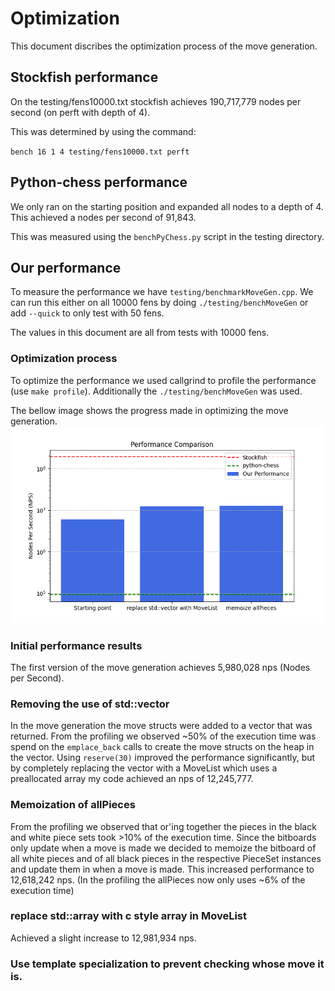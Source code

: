 # Optimization

This document discribes the optimization process of the move generation.

## Stockfish performance

On the testing/fens10000.txt stockfish achieves 190,717,779 nodes per second (on perft with depth of 4).

This was determined by using the command:

`bench 16 1 4 testing/fens10000.txt perft`

## Python-chess performance

We only ran on the starting position and expanded all nodes to a depth of 4.
This achieved a nodes per second of 91,843.

This was measured using the `benchPyChess.py` script in the testing directory.

## Our performance

To measure the performance we have `testing/benchmarkMoveGen.cpp`.
We can run this either on all 10000 fens by doing `./testing/benchMoveGen` or add `--quick` to only test with 50 fens.

The values in this document are all from tests with 10000 fens.

### Optimization process

To optimize the performance we used callgrind to profile the performance (use `make profile`). Additionally the `./testing/benchMoveGen` was used.

The bellow image shows the progress made in optimizing the move generation.
![image](performanceProgress.png)

### Initial performance results

The first version of the move generation achieves 5,980,028 nps (Nodes per Second).

### Removing the use of std::vector

In the move generation the move structs were added to a vector that was returned. From the profiling we observed ~50% of the execution time was spend on the `emplace_back` calls to create the move structs on the heap in the vector.
Using `reserve(30)` improved the performance significantly, but by completely replacing the vector with a MoveList which uses a preallocated array my code achieved an nps of 12,245,777.

### Memoization of allPieces

From the profiling we observed that or'ing together the pieces in the black and white piece sets took >10% of the execution time. Since the bitboards only update when a move is made we decided to memoize the bitboard of all white pieces and of all black pieces in the respective PieceSet instances and update them in when a move is made.
This increased performance to 12,618,242 nps. (In the profiling the allPieces now only uses ~6% of the execution time)

### replace std::array with c style array in MoveList

Achieved a slight increase to 12,981,934 nps.

### Use template specialization to prevent checking whose move it is.
